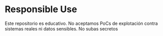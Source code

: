 # Responsible Use
Este repositorio es educativo. No aceptamos PoCs de explotación contra sistemas reales ni datos sensibles. No subas secretos
